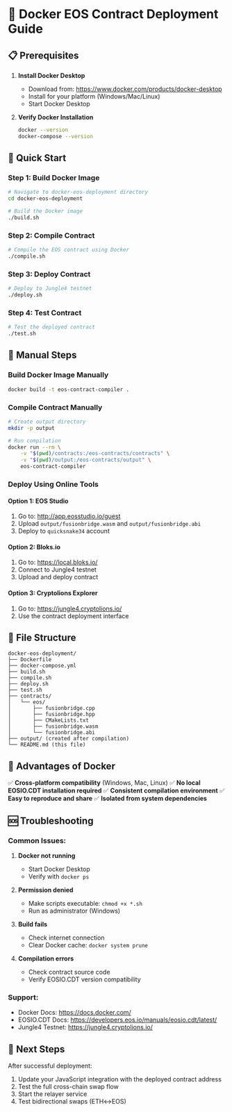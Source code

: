 # 🐳 Docker EOS Contract Deployment Guide

## 📋 Prerequisites

1. **Install Docker Desktop**
   - Download from: https://www.docker.com/products/docker-desktop
   - Install for your platform (Windows/Mac/Linux)
   - Start Docker Desktop

2. **Verify Docker Installation**
   ```bash
   docker --version
   docker-compose --version
   ```

## 🚀 Quick Start

### Step 1: Build Docker Image
```bash
# Navigate to docker-eos-deployment directory
cd docker-eos-deployment

# Build the Docker image
./build.sh
```

### Step 2: Compile Contract
```bash
# Compile the EOS contract using Docker
./compile.sh
```

### Step 3: Deploy Contract
```bash
# Deploy to Jungle4 testnet
./deploy.sh
```

### Step 4: Test Contract
```bash
# Test the deployed contract
./test.sh
```

## 🔧 Manual Steps

### Build Docker Image Manually
```bash
docker build -t eos-contract-compiler .
```

### Compile Contract Manually
```bash
# Create output directory
mkdir -p output

# Run compilation
docker run --rm \
    -v "$(pwd)/contracts:/eos-contracts/contracts" \
    -v "$(pwd)/output:/eos-contracts/output" \
    eos-contract-compiler
```

### Deploy Using Online Tools

#### Option 1: EOS Studio
1. Go to: http://app.eosstudio.io/guest
2. Upload `output/fusionbridge.wasm` and `output/fusionbridge.abi`
3. Deploy to `quicksnake34` account

#### Option 2: Bloks.io
1. Go to: https://local.bloks.io/
2. Connect to Jungle4 testnet
3. Upload and deploy contract

#### Option 3: Cryptolions Explorer
1. Go to: https://jungle4.cryptolions.io/
2. Use the contract deployment interface

## 📁 File Structure
```
docker-eos-deployment/
├── Dockerfile
├── docker-compose.yml
├── build.sh
├── compile.sh
├── deploy.sh
├── test.sh
├── contracts/
│   └── eos/
│       ├── fusionbridge.cpp
│       ├── fusionbridge.hpp
│       ├── CMakeLists.txt
│       ├── fusionbridge.wasm
│       └── fusionbridge.abi
├── output/ (created after compilation)
└── README.md (this file)
```

## 🎯 Advantages of Docker

✅ **Cross-platform compatibility** (Windows, Mac, Linux)
✅ **No local EOSIO.CDT installation required**
✅ **Consistent compilation environment**
✅ **Easy to reproduce and share**
✅ **Isolated from system dependencies**

## 🆘 Troubleshooting

### Common Issues:

1. **Docker not running**
   - Start Docker Desktop
   - Verify with `docker ps`

2. **Permission denied**
   - Make scripts executable: `chmod +x *.sh`
   - Run as administrator (Windows)

3. **Build fails**
   - Check internet connection
   - Clear Docker cache: `docker system prune`

4. **Compilation errors**
   - Check contract source code
   - Verify EOSIO.CDT version compatibility

### Support:
- Docker Docs: https://docs.docker.com/
- EOSIO.CDT Docs: https://developers.eos.io/manuals/eosio.cdt/latest/
- Jungle4 Testnet: https://jungle4.cryptolions.io/

## 🎉 Next Steps

After successful deployment:
1. Update your JavaScript integration with the deployed contract address
2. Test the full cross-chain swap flow
3. Start the relayer service
4. Test bidirectional swaps (ETH↔EOS)
